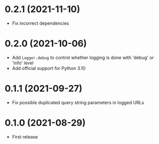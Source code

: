 # 0.2.1 (2021-11-10)

- Fix incorrect dependencies

# 0.2.0 (2021-10-06)

- Add `Logger.debug` to control whether logging is done with 'debug' or 'info' level
- Add official support for Python 3.10

# 0.1.1 (2021-09-27)

- Fix possible duplicated query string parameters in logged URLs

# 0.1.0 (2021-08-29)

- First release
